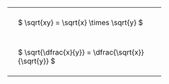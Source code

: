 ---
---

#  
<br>
<style type="text/css">
#T_2be93 th.col_heading {
  text-align: left;
  font-size: 1em;
}
#T_2be93 td {
  text-align: left;
  font-size: 1em;
  padding: 1.5em;
}
#T_2be93_row0_col0, #T_2be93_row1_col0 {
  width: 300px;
  white-space: pre-wrap;
}
</style>
<table id="T_2be93">
  <thead>
  </thead>
  <tbody>
    <tr>
      <td id="T_2be93_row0_col0" class="data row0 col0" >$ \sqrt{xy} = \sqrt{x} \times \sqrt{y} $</td>
    </tr>
    <tr>
      <td id="T_2be93_row1_col0" class="data row1 col0" >$ \sqrt{\dfrac{x}{y}} = \dfrac{\sqrt{x}}{\sqrt{y}} $</td>
    </tr>
  </tbody>
</table>
